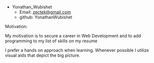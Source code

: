 - Yonathan_Wubishet
  - Email: zectek@gmail.com
  - github: YonathanWubishet

Motivation:

  My motivation is to secure a career in Web Development and to add programming to my list of skills on my resume
  
  I prefer a hands on approach when learning. Whenever possible I utilize visual aids that depict the big picture.
